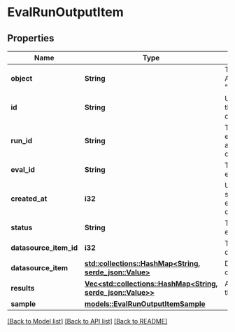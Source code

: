 # EvalRunOutputItem

## Properties

Name | Type | Description | Notes
------------ | ------------- | ------------- | -------------
**object** | **String** | The type of the object. Always \"eval.run.output_item\". | 
**id** | **String** | Unique identifier for the evaluation run output item. | 
**run_id** | **String** | The identifier of the evaluation run associated with this output item. | 
**eval_id** | **String** | The identifier of the evaluation group. | 
**created_at** | **i32** | Unix timestamp (in seconds) when the evaluation run was created. | 
**status** | **String** | The status of the evaluation run. | 
**datasource_item_id** | **i32** | The identifier for the data source item. | 
**datasource_item** | [**std::collections::HashMap<String, serde_json::Value>**](serde_json::Value.md) | Details of the input data source item. | 
**results** | [**Vec<std::collections::HashMap<String, serde_json::Value>>**](std::collections::HashMap.md) | A list of results from the evaluation run. | 
**sample** | [**models::EvalRunOutputItemSample**](EvalRunOutputItem_sample.md) |  | 

[[Back to Model list]](../README.md#documentation-for-models) [[Back to API list]](../README.md#documentation-for-api-endpoints) [[Back to README]](../README.md)


